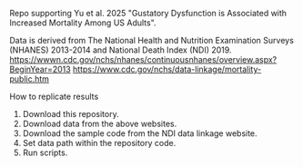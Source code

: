 Repo supporting Yu et al. 2025 "Gustatory Dysfunction is Associated with Increased Mortality Among US Adults".

Data is derived from The National Health and Nutrition Examination Surveys (NHANES) 2013-2014 and National Death Index (NDI) 2019.
https://wwwn.cdc.gov/nchs/nhanes/continuousnhanes/overview.aspx?BeginYear=2013
https://www.cdc.gov/nchs/data-linkage/mortality-public.htm

How to replicate results
1. Download this repository.
2. Download data from the above websites.
3. Download the sample code from the NDI data linkage website.
4. Set data path within the repository code.
5. Run scripts.
